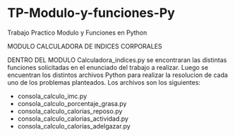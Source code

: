 # TP-Modulo-y-funciones-Py
Trabajo Practico Modulo y Funciones en Python

MODULO CALCULADORA DE INDICES CORPORALES

DENTRO DEL MODULO Calculadora_indices.py se encontraran las distintas funciones solicitadas en el enunciado del trabajo a realizar. Luego se encuentran los distintos archivos Python para realizar la resolucion de cada uno de los problemas planteados. Los archivos son los siguientes:
* consola_calculo_imc.py
* consola_calculo_porcentaje_grasa.py
* consola_calculo_calorias_reposo.py
* consola_calculo_calorias_actividad.py
* consola_calculo_calorias_adelgazar.py
